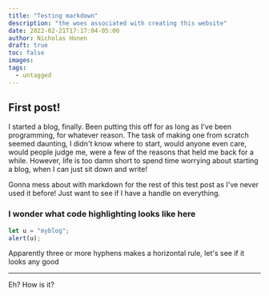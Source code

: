 ```yaml
---
title: "Testing markdown"
description: "the woes associated with creating this website"
date: 2022-02-21T17:17:04-05:00
author: Nicholas Honen
draft: true
toc: false
images:
tags:
  - untagged
---
```


## First post!

I started a blog, finally. Been putting this off for as long as I've been programming, for whatever reason. The task of making one from scratch seemed daunting, I didn't know where to start, would anyone even care, would people judge me, were a few of the reasons that held me back for a while. However, life is too damn short to spend time worrying about starting a blog, when I can just sit down and write!

Gonna mess about with markdown for the rest of this test post as I've never used it before! Just want to see if I have a handle on everything.


### I wonder what code highlighting looks like here

```javascript
let u = "myblog";
alert(u);
```
Apparently three or more hyphens makes a horizontal rule, let's see if it looks any good

---------------------------------------------------------------

Eh? How is it?

